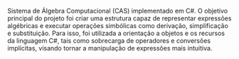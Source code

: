 Sistema de Álgebra Computacional (CAS) implementado em C#. O objetivo principal do projeto foi criar uma estrutura capaz de representar expressões algébricas e executar operações simbólicas como derivação, simplificação e substituição. Para isso, foi utilizada a orientação a objetos e os recursos da linguagem C#, tais como sobrecarga de operadores e conversões implícitas, visando tornar a manipulação de expressões mais intuitiva.
